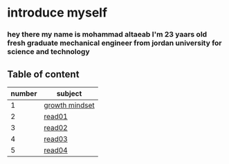 # introduce myself 
### hey there my name is mohammad altaeab I'm 23 yaars old fresh graduate mechanical engineer from jordan university for science and technology
## Table of content
number|subject
------|----------
1|[growth mindset](growth_mindset)
2|[read01](read01)
3|[read02](read02)
4|[read03](read03)
5|[read04](read04)

